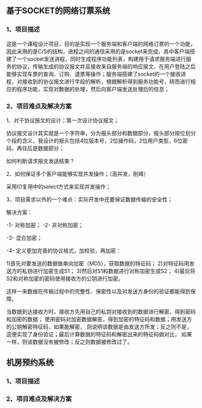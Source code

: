 ## 基于SOCKET的网络订票系统

### 1、项目描述

这是一个课程设计项目，目的是实现一个服务端和客户端的网络订票的一个功能，因此采用的是C/S的结构，进程之间的通信采用的是socket来完成，其中客户端搭建了一个socket发送进程，同时生成程序功能列表，构建用于请求服务端进行服务的协议，传输生成的协议报文并且接收来自服务端的响应报文，在用户登陆之后能够实现车票的查询、订购、退票等操作；服务端搭建了socket的一个接收进程，对接收到的协议报文进行字段的解析，根据解析得到服务功能号，转而进行相应的程序功能，实现对数据的处理，然后向客户端发送处理后的信息；

### 2、项目难点及解决方案

1、对于协议报文的设计；第一次设计协议报文；

协议报文设计其实就是一个字符串，分为报头部分和数据部分，报头部分按位划分个段的含义，我设计的报头包括4位版本号，2位操作码，2位用户类型，6位密码，再往后是数据部分；

如何判断请求报文发送结束？ 

2、如何保证多个客户端能够实现并发操作；（高并发，削峰）

采用IO复用中的select方式来实现并发操作；





3、项目需求以外的一个难点：实际开发中还要保证数据传输的安全性；

解决方案：

-1- 对称加密； -2- 非对称加密；

-3- 混合加密；

-4- 定义更加完善的协议格式，加校验，再加密：

1)首先对要发送的数据做单向加密（MD5），获取数据的特征码；
2)对特征码用发送方的私钥进行加密生成S1；
3)然后对S1和数据进行对称加密生成S2；
4)最后将S2和对称加密的密码使用接收方的公钥进行加密。

这样一来数据在传输过程中的完整性、保密性以及对发送方身份的验证都能得到保障。

当数据到达接收方时，接收方先用自己的私钥对接收到的数据进行解密，得到密码和加密的数据；
使用密码对加密数据解密，得到加密的特征码和数据；用发送方的公钥解密特征码，如果能解密，
则说明该数据是由发送方所发；反之则不是，这便实现了身份验证；最后计算数据的特征码和解密出来的特征码做对比，
如果一样，则该数据没有被修改；反之则数据被修改过了。

## 机房预约系统

### 1、项目描述





### 2、项目难点及解决方案

